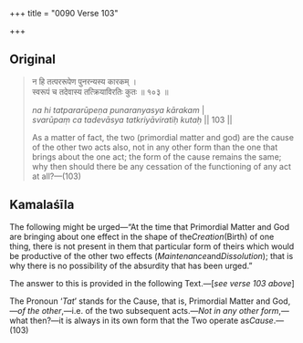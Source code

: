 +++
title = "0090 Verse 103"

+++
## Original 
>
> न हि तत्पररूपेण पुनरन्यस्य कारकम् ।  
> स्वरूपं च तदेवास्य तत्क्रियाविरतिः कुतः ॥ १०३ ॥ 
>
> *na hi tatpararūpeṇa punaranyasya kārakam* \|  
> *svarūpaṃ ca tadevāsya tatkriyāviratiḥ kutaḥ* \|\| 103 \|\| 
>
> As a matter of fact, the two (primordial matter and god) are the cause of the other two acts also, not in any other form than the one that brings about the one act; the form of the cause remains the same; why then should there be any cessation of the functioning of any act at all?—(103)



## Kamalaśīla

The following might be urged—“At the time that Primordial Matter and God are bringing about one effect in the shape of the*Creation*(Birth) of one thing, there is not present in them that particular form of theirs which would be productive of the other two effects (*Maintenance*and*Dissolution*); that is why there is no possibility of the absurdity that has been urged.”

The answer to this is provided in the following Text.—[*see verse 103 above*]

The Pronoun ‘*Tat*’ stands for the Cause, that is, Primordial Matter and God,—*of the other*,—i.e. of the two subsequent acts.—*Not in any other form*,—what then?—it is always in its own form that the Two operate as*Cause*.—(103)


